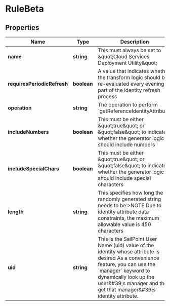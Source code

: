 # RuleBeta

## Properties

Name | Type | Description | Notes
------------ | ------------- | ------------- | -------------
**name** | **string** | This must always be set to \&quot;Cloud Services Deployment Utility\&quot; | [default to undefined]
**requiresPeriodicRefresh** | **boolean** | A value that indicates whether the transform logic should be re-evaluated every evening as part of the identity refresh process | [optional] [default to undefined]
**operation** | **string** | The operation to perform &#x60;getReferenceIdentityAttribute&#x60; | [default to undefined]
**includeNumbers** | **boolean** | This must be either \&quot;true\&quot; or \&quot;false\&quot; to indicate whether the generator logic should include numbers | [default to undefined]
**includeSpecialChars** | **boolean** | This must be either \&quot;true\&quot; or \&quot;false\&quot; to indicate whether the generator logic should include special characters | [default to undefined]
**length** | **string** | This specifies how long the randomly generated string needs to be   &gt;NOTE Due to identity attribute data constraints, the maximum allowable value is 450 characters  | [default to undefined]
**uid** | **string** | This is the SailPoint User Name (uid) value of the identity whose attribute is desired  As a convenience feature, you can use the &#x60;manager&#x60; keyword to dynamically look up the user\&#39;s manager and then get that manager\&#39;s identity attribute.  | [default to undefined]

